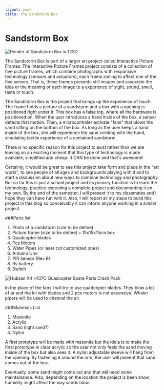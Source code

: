 ```yaml
---
layout: post
title: The Sandstorm Box
---
```

# Sandstorm Box
![Render of Sandstorm Box in 123D](../images/sandstorm_box1.png)

The Sandstorm Box is part of a larger art project called Interactive Picture Frames.
The Interactive Picture Frames project consists of a collection of five picture frames, which combine photographs with responsive technology (sensors and actuators), each frame aiming to affect one of the five senses. That is, these frames presents still images and associate the idea or the meaning of each image to a experience of sight, sound, smell, taste or touch.

The Sandstorm Box is the project that brings up the experience of touch. 
The frame holds a picture of a sandstorm and a box with a opening is positioned right under it. This box has a false top, where all the hardware is positioned on. When the user introduces a hand inside of the box, a sensor detects that motion. Then, a microcontroler activate "fans" that blows the sand sitting on the bottom of the box. As long as the user keeps a hand inside of the box, she will experience the sand coliding with the hand, simulating tactile experience of a contained sandstorm.

There is no specific reason for this project to exist rather than we are leaving on an exciting moment that this type of technology is made available, simplified and cheap. It CAN be done and that's awesome!  

Certainly, it would be great to see this project take form and place in the "art world", to see people of all ages and backgrounds playing with it and to start a discussion about new ways to combine technology and photography. But so far this is just a school project and its primary function is to learn the technology, practice executing a complete project and documenting it on my own. 
By the end of the semester, I will present it to my classmates and I hope they can have fun with it.
Also, I will report all my steps to build this project in this blog so conceivably it can inform anyone working in a similar project.


###Parts list
1. Photo of a sandstorm (size to be define)
2. Picture frame (size to be define) + 15x15x15cm box
3. Quadcopter blades
4. Pcs Motors
5. Water Pipes (or laser cut customized ones)
6. Arduino Uno
7. PIR Sensor (Rev B)
8. 9v battery
9. Switch


![Hubsan X4 H107C Quadcopter Spare Parts Crash Pack](../images/blades.jpg)

In the place of the fans I will try to use quadcopter blades. They blow a lot of ar and the kit with blades and 2 pcs motors is not expensive. 
Whater pipers will be used to channel the air.

###Materials List
1. Masonite
2. Acrylic
3. Sand (light sand?)
4. Nylon

A first prototype will be made with masonite but the ideia is to make the final prototype in clear acrylic so the user not only feels the sand moving inside of the box but also sees it.
A nylon adjustable sleeve will hang from the opening. By fastening it around the arm, the user will prevent that sand comes out of the box.

Eventually, some sand might come out and that will need some maintainance. Also, depending on the location the project is been show, humidity might affect the way sands blow. 


